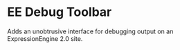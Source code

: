 EE Debug Toolbar
====================
Adds an unobtrusive interface for debugging output on an ExpressionEngine 2.0 site. 